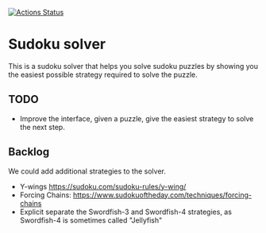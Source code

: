 [![Actions Status](https://github.com/timvink/sudoku-solver/actions/workflows/unit_test.yml/badge.svg)](https://github.com/timvink/sudoku-solver/actions)

# Sudoku solver

This is a sudoku solver that helps you solve sudoku puzzles by showing you the easiest possible strategy required to solve the puzzle.

## TODO

- Improve the interface, given a puzzle, give the easiest strategy to solve the next step.


## Backlog

We could add additional strategies to the solver.

- Y-wings https://sudoku.com/sudoku-rules/y-wing/
- Forcing Chains: https://www.sudokuoftheday.com/techniques/forcing-chains
- Explicit separate the Swordfish-3 and Swordfish-4 strategies, as Swordfish-4 is sometimes called "Jellyfish"